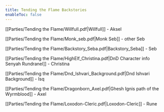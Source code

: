 ```yaml
---
title: Tending the Flame Backstories
enableToc: false
---
```

[[Parties/Tending the Flame/Willfull.pdf|Willfull]] - Aksel

[[Parties/Tending the Flame/Monk_seb.pdf|Monk Seb]] - other Seb

[[Parties/Tending the Flame/Backstory_Seba.pdf|Backstory_Seba]] - Seb

[[Parties/Tending the Flame/HighElf_Christina.pdf|DnD Character info Senyah Rundranel]] - Christina

[[Parties/Tending the Flame/Dnd_Ishvari_Background.pdf|Dnd Ishvari Background]] - Isq

[[Parties/Tending the Flame/Dragonborn_Axel.pdf|Ghesh Ignis path of the Wyrmblood]] - Axel

[[Parties/Tending the Flame/Loxodon-Cleric.pdf|Loxodon-Cleric]] - Rune